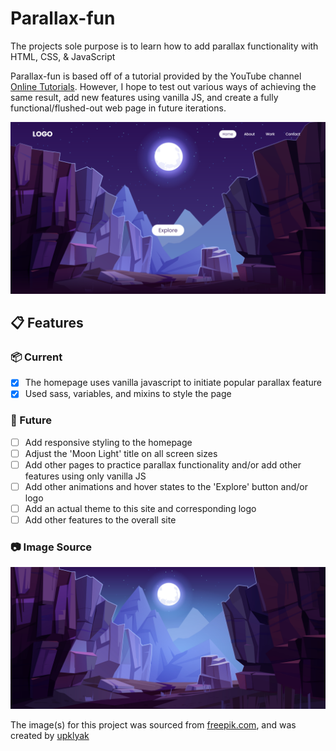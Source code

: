# Parallax-fun

The projects sole purpose is to learn how to add parallax functionality with HTML, CSS, &amp; JavaScript

Parallax-fun is based off of a tutorial provided by the YouTube channel [Online Tutorials](https://www.youtube.com/c/OnlineTutorials4Designers/videos/). However, I hope to test out various ways of achieving the same result, add new features using  vanilla JS, and create a fully functional/flushed-out web page in future iterations.

![Project screen shot](/img/screenshot.png)

## :clipboard: Features

### :package: Current

- [x] The homepage uses vanilla javascript to initiate popular parallax feature
- [x] Used sass, variables, and mixins to style the page

### :crystal_ball: Future

- [ ] Add responsive styling to the homepage
- [ ] Adjust the 'Moon Light' title on all screen sizes
- [ ] Add other pages to practice parallax functionality and/or add other features using only vanilla JS
- [ ] Add other animations and hover states to the 'Explore' button and/or logo
- [ ] Add an actual theme to this site and corresponding logo
- [ ] Add other features to the overall site

### :camera: Image Source

![Header image](/img/starry_night.jpg)

The image(s) for this project was sourced from [freepik.com](https://www.freepik.com/), and was created by [upklyak](https://www.freepik.com/vectors/cliff)